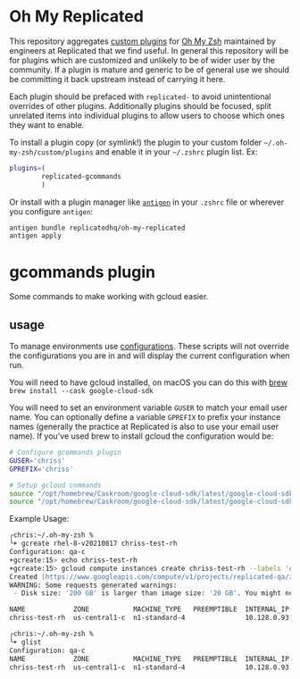 # Oh My Replicated

This repository aggregates [custom plugins](https://github.com/ohmyzsh/ohmyzsh/#custom-plugins-and-themes) for [Oh My Zsh](https://ohmyz.sh/) maintained by engineers at Replicated that we find useful. In general this repository will be for plugins which are customized and unlikely to be of wider user by the community. If a plugin is mature and generic to be of general use we should be committing it back upstream instead of carrying it here.

Each plugin should be prefaced with `replicated-` to avoid unintentional overrides of other plugins. Additionally plugins should be focused, split unrelated items into individual plugins to allow users to choose which ones they want to enable.

To install a plugin copy (or symlink!) the plugin to your custom folder `~/.oh-my-zsh/custom/plugins` and enable it in your `~/.zshrc` plugin list. Ex:

```zsh
plugins=(
        replicated-gcommands
        )
```

Or install with a plugin manager like [`antigen`](https://github.com/zsh-users/antigen) in your `.zshrc` file or wherever you configure `antigen`:

```bash
antigen bundle replicatedhq/oh-my-replicated
antigen apply
```

# gcommands plugin

Some commands to make working with gcloud easier.

## usage

To manage environments use [configurations](https://cloud.google.com/sdk/docs/configurations).
These scripts will not override the configurations you are in and will display the current configuration when run.

You will need to have gcloud installed, on macOS you can do this with [brew](https://formulae.brew.sh/cask/google-cloud-sdk) `brew install --cask google-cloud-sdk`

You will need to set an environment variable `GUSER` to match your email user name.
You can optionally define a variable `GPREFIX` to prefix your instance names (generally the practice at Replicated is also to use your email user name).
If you've used brew to install gcloud the configuration would be:

```zsh
# Configure gcommands plugin
GUSER='chriss'
GPREFIX='chriss'

# Setup gcloud commands
source "/opt/homebrew/Caskroom/google-cloud-sdk/latest/google-cloud-sdk/completion.zsh.inc"
source "/opt/homebrew/Caskroom/google-cloud-sdk/latest/google-cloud-sdk/path.zsh.inc"
```

Example Usage:

```zsh
╭chris:~/.oh-my-zsh %
╰➤ gcreate rhel-8-v20210817 chriss-test-rh
Configuration: qa-c
+gcreate:15> echo chriss-test-rh
+gcreate:15> gcloud compute instances create chriss-test-rh --labels 'owner=chriss' '--machine-type=n1-standard-4' '--subnet=default' '--network-tier=PREMIUM' '--maintenance-policy=MIGRATE' '--service-account=846065462912-compute@developer.gserviceaccount.com' '--scopes=https://www.googleapis.com/auth/devstorage.read_only,https://www.googleapis.com/auth/logging.write,https://www.googleapis.com/auth/monitoring.write,https://www.googleapis.com/auth/servicecontrol,https://www.googleapis.com/auth/service.management.readonly,https://www.googleapis.com/auth/trace.append' '--image=rhel-8-v20210817' '--image-project=rhel-cloud' '--boot-disk-size=200GB' '--boot-disk-type=pd-standard' --no-shielded-secure-boot --shielded-vtpm --shielded-integrity-monitoring '--reservation-affinity=any'
Created [https://www.googleapis.com/compute/v1/projects/replicated-qa/zones/us-central1-c/instances/chriss-test-rh].
WARNING: Some requests generated warnings:
 - Disk size: '200 GB' is larger than image size: '20 GB'. You might need to resize the root repartition manually if the operating system does not support automatic resizing. See https://cloud.google.com/compute/docs/disks/add-persistent-disk#resize_pd for details.

NAME            ZONE           MACHINE_TYPE   PREEMPTIBLE  INTERNAL_IP  EXTERNAL_IP   STATUS
chriss-test-rh  us-central1-c  n1-standard-4               10.128.0.93  34.72.173.60  RUNNING

╭chris:~/.oh-my-zsh %
╰➤ glist
Configuration: qa-c
NAME            ZONE           MACHINE_TYPE   PREEMPTIBLE  INTERNAL_IP  EXTERNAL_IP   STATUS
chriss-test-rh  us-central1-c  n1-standard-4               10.128.0.93  34.72.173.60  RUNNING
```
